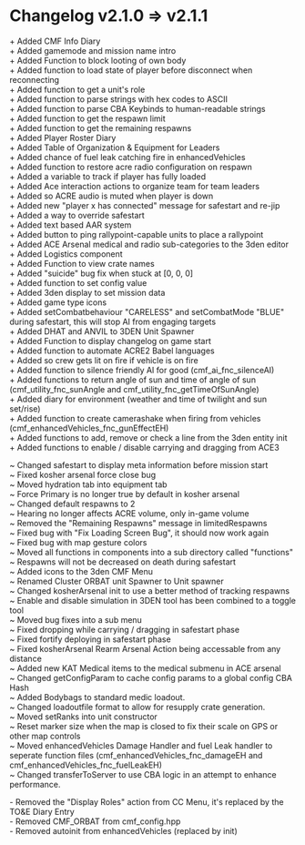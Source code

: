 # Changelog v2.1.0 => v2.1.1
\+ Added CMF Info Diary<br/>
\+ Added gamemode and mission name intro<br/>
\+ Added Function to block looting of own body<br/>
\+ Added function to load state of player before disconnect when reconnecting<br/>
\+ Added function to get a unit's role<br/>
\+ Added function to parse strings with hex codes to ASCII<br/>
\+ Added function to parse CBA Keybinds to human-readable strings<br/>
\+ Added function to get the respawn limit<br/>
\+ Added function to get the remaining respawns<br/>
\+ Added Player Roster Diary<br/>
\+ Added Table of Organization & Equipment for Leaders<br/>
\+ Added chance of fuel leak catching fire in enhancedVehicles<br/>
\+ Added function to restore acre radio configuration on respawn<br/>
\+ Added a variable to track if player has fully loaded<br/>
\+ Added Ace interaction actions to organize team for team leaders<br/>
\+ Added so ACRE audio is muted when player is down<br/>
\+ Added new "player x has connected" message for safestart and re-jip<br/>
\+ Added a way to override safestart<br/>
\+ Added text based AAR system<br/>
\+ Added button to ping rallypoint-capable units to place a rallypoint<br/>
\+ Added ACE Arsenal medical and radio sub-categories to the 3den editor<br/>
\+ Added Logistics component<br/>
\+ Added Function to view crate names<br/>
\+ Added "suicide" bug fix when stuck at [0, 0, 0]<br/>
\+ Added function to set config value<br/>
\+ Added 3den display to set mission data<br/>
\+ Added game type icons<br/>
\+ Added setCombatbehaviour "CARELESS" and setCombatMode "BLUE" during safestart, this will stop AI from engaging targets<br/>
\+ Added DHAT and ANVIL to 3DEN Unit Spawner<br/>
\+ Added Function to display changelog on game start<br/>
\+ Added function to automate ACRE2 Babel languages<br/>
\+ Added so crew gets lit on fire if vehicle is on fire<br/>
\+ Added function to silence friendly AI for good (cmf_ai_fnc_silenceAI)<br/>
\+ Added functions to return angle of sun and time of angle of sun (cmf_utility_fnc_sunAngle and cmf_utility_fnc_getTimeOfSunAngle)<br/>
\+ Added diary for environment (weather and time of twilight and sun set/rise)<br/>
\+ Added function to create camerashake when firing from vehicles (cmf_enhancedVehicles_fnc_gunEffectEH)<br/>
\+ Added functions to add, remove or check a line from the 3den entity init<br/>
\+ Added functions to enable / disable carrying and dragging from ACE3<br/>

\~ Changed safestart to display meta information before mission start<br/>
\~ Fixed kosher arsenal force close bug<br/>
\~ Moved hydration tab into equipment tab<br/>
\~ Force Primary is no longer true by default in kosher arsenal<br/>
\~ Changed default respawns to 2<br/>
\~ Hearing no longer affects ACRE volume, only in-game volume<br/>
\~ Removed the "Remaining Respawns" message in limitedRespawns<br/>
\~ Fixed bug with "Fix Loading Screen Bug", it should now work again<br/>
\~ Fixed bug with map gesture colors<br/>
\~ Moved all functions in components into a sub directory called "functions"<br/>
\~ Respawns will not be decreased on death during safestart<br/>
\~ Added icons to the 3den CMF Menu<br/>
\~ Renamed Cluster ORBAT unit Spawner to Unit spawner<br/>
\~ Changed kosherArsenal init to use a better method of tracking respawns<br/>
\~ Enable and disable simulation in 3DEN tool has been combined to a toggle tool<br/>
\~ Moved bug fixes into a sub menu<br/>
\~ Fixed dropping while carrying / dragging in safestart phase<br/>
\~ Fixed fortify deploying in safestart phase<br/>
\~ Fixed kosherArsenal Rearm Arsenal Action being accessable from any distance<br/>
\~ Added new KAT Medical items to the medical submenu in ACE arsenal<br/>
\~ Changed getConfigParam to cache config params to a global config CBA Hash<br/>
\~ Added Bodybags to standard medic loadout.<br/>
\~ Changed loadoutfile format to allow for resupply crate generation.<br/>
\~ Moved setRanks into unit constructor<br/>
\~ Reset marker size when the map is closed to fix their scale on GPS or other map controls<br/>
\~ Moved enhancedVehicles Damage Handler and fuel Leak handler to seperate function files (cmf_enhancedVehicles_fnc_damageEH and cmf_enhancedVehicles_fnc_fuelLeakEH)<br/>
\~ Changed transferToServer to use CBA logic in an attempt to enhance performance.<br/>

\- Removed the "Display Roles" action from CC Menu, it's replaced by the TO&E Diary Entry<br/>
\- Removed CMF_ORBAT from cmf_config.hpp<br/>
\- Removed autoinit from enhancedVehicles (replaced by init)<br/>